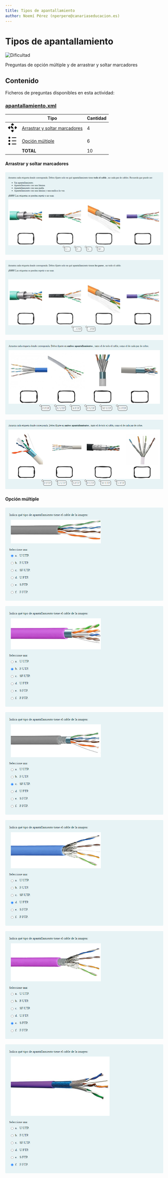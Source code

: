```yaml
---
title: Tipos de apantallamiento
author: Noemí Pérez (nperpere@canariaseducacion.es)
---
```


# Tipos de apantallamiento


![Dificultad](https://img.shields.io/badge/Dificultad-Baja-green)


Preguntas de opción múltiple y de arrastrar y soltar marcadores

## Contenido

Ficheros de preguntas disponibles en esta actividad:


### [apantallamiento.xml](https://github.com/iescanarias/actividades/tree/main/redes/cableado/apantallamiento/apantallamiento.xml)

|   | Tipo              | Cantidad                   |
| - | ----------------- | -------------------------- |
| ![ddmarker](https://raw.githubusercontent.com/iescanarias/actividades/main/.actirepo/icons/ddmarker.svg) | [Arrastrar y soltar marcadores](#arrastrar-y-soltar-marcadores) | 4 |
| ![multichoice](https://raw.githubusercontent.com/iescanarias/actividades/main/.actirepo/icons/multichoice.svg) | [Opción múltiple](#opción-múltiple) | 6 |
|   | **TOTAL**         | 10 |


#### Arrastrar y soltar marcadores


![07-arrastrar-segun-apantallamiento-externo_0.png](images/07-arrastrar-segun-apantallamiento-externo_0.png)

![08-arrastrar-segun-apantallamiento-interno_0.png](images/08-arrastrar-segun-apantallamiento-interno_0.png)

![09-arrastrar-segun-los-dos-apantallamientos_0.png](images/09-arrastrar-segun-los-dos-apantallamientos_0.png)

![10-arrastrar-segun-los-dos-apantallamientos_0.png](images/10-arrastrar-segun-los-dos-apantallamientos_0.png)



#### Opción múltiple


![01-identificar-apantallamiento-en-imagen_0.png](images/01-identificar-apantallamiento-en-imagen_0.png)

![02-identificar-apantallamiento-en-imagen_0.png](images/02-identificar-apantallamiento-en-imagen_0.png)

![03-identificar-apantallamiento-en-imagen_0.png](images/03-identificar-apantallamiento-en-imagen_0.png)

![04-identificar-apantallamiento-en-imagen_0.png](images/04-identificar-apantallamiento-en-imagen_0.png)

![05-identificar-apantallamiento-en-imagen_0.png](images/05-identificar-apantallamiento-en-imagen_0.png)

![06-identificar-apantallamiento-en-imagen_0.png](images/06-identificar-apantallamiento-en-imagen_0.png)




